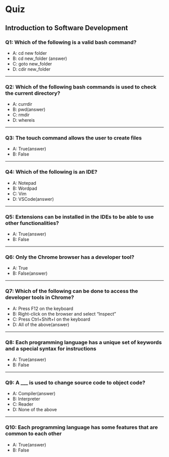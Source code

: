# Quiz

## Introduction to Software Development

### Q1: Which of the following is a valid bash command?
- A: cd new folder
- B: cd new_folder (answer)
- C: goto new_folder
- D: cdir new_folder
---

### Q2: Which of the following bash commands is used to check the current directory?
- A: currdir
- B: pwd(answer)
- C: rmdir
- D: whereis
---

### Q3: The touch command allows the user to create files
- A: True(answer)
- B: False
---

### Q4: Which of the following is an IDE?
- A: Notepad
- B: Wordpad
- C: Vim
- D: VSCode(answer)
---

### Q5: Extensions can be installed in the IDEs to be able to use other functionalities?
- A: True(answer)
- B: False
---

### Q6: Only the Chrome browser has a developer tool?
- A: True
- B: False(answer)
---

### Q7: Which of the following can be done to access the developer tools in Chrome?
- A: Press F12 on the keyboard
- B: Right-click on the browser and select “Inspect”
- C: Press Ctrl+Shift+I on the keyboard
- D: All of the above(answer)
---

### Q8: Each programming language has a unique set of keywords and a special syntax for instructions
- A: True(answer)
- B: False
---

### Q9: A ___ is used to change source code to object code?
- A: Compiler(answer)
- B: Interpreter
- C: Reader
- D: None of the above
---

### Q10: Each programming language has some features that are common to each other
- A: True(answer)
- B: False